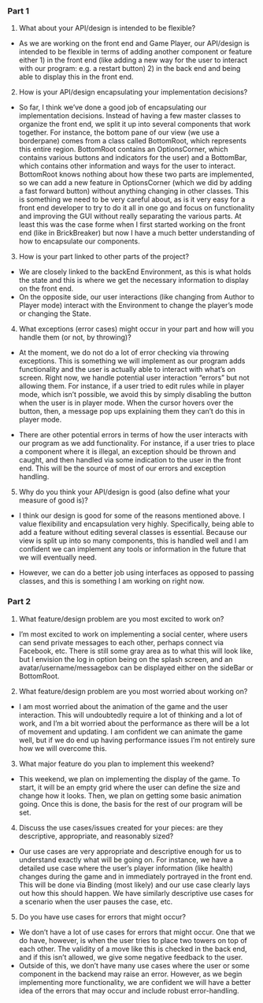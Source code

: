 ### Part 1
1. What about your API/design is intended to be flexible?

* As we are working on the front end and Game Player, our API/design is intended to be flexible in terms of adding another component or feature either 1) in the front end (like adding a new way for the user to interact with our program: e.g. a restart button) 2) in the back end and being able to display this in the front end. 

2. How is your API/design encapsulating your implementation decisions?

* So far, I think we’ve done a good job of encapsulating our implementation decisions. Instead of having a few master classes to organize the front end, we split it up into several components that work together. For instance, the bottom pane of our view (we use a borderpane) comes from a class called BottomRoot, which represents this entire region. BottomRoot contains an OptionsCorner, which contains various buttons and indicators for the user) and a BottomBar, which contains other information and ways for the user to interact. BottomRoot knows nothing about how these two parts are implemented, so we can add a new feature in OptionsCorner (which we did by adding a fast forward button) without anything changing in other classes. 
This is something we need to be very careful about, as is it very easy for a front end developer to try to do it all in one go and focus on functionality and improving the GUI without really separating the various parts. At least this was the case forme when I first started working on the front end (like in BrickBreaker) but now I have a much better understanding of how to encapsulate our components.

3. How is your part linked to other parts of the project?

* We are closely linked to the backEnd Environment, as this is what holds the state and this is where we get the necessary information to display on the front end.
* On the opposite side, our user interactions (like changing from Author to Player mode) interact with the Environment to change the player’s mode or changing the State. 


4. What exceptions (error cases) might occur in your part and how will you handle them (or not, by throwing)?

* At the moment, we do not do a lot of error checking via throwing exceptions. This is something we will implement as our program adds functionality and the user is actually able to interact with what’s on screen. Right now, we handle potential user interaction “errors” but not allowing them. For instance, if a user tried to edit rules while in player mode, which isn’t possible, we avoid this by simply disabling the button when the user is in player mode. When the cursor hovers over the button, then, a message pop ups explaining them they can’t do this in player mode.

* There are other potential errors in terms of how the user interacts with our program as we add functionality. For instance, if a user tries to place a component where it is illegal, an exception should be thrown and caught, and then handled via some indication to the user in the front end. This will be the source of most of our errors and exception handling.

5. Why do you think your API/design is good (also define what your measure of good is)?

* I think our design is good for some of the reasons mentioned above. I value flexibility and encapsulation very highly. Specifically, being able to add a feature without editing several classes is essential. Because our view is split up into so many components, this is handled well and I am confident we can implement any tools or information in the future that we will eventually need.

* However, we can do a better job using interfaces as opposed to passing classes, and this is something I am working on right now.


### Part 2

1. What feature/design problem are you most excited to work on?

* I’m most excited to work on implementing a social center, where users can send private messages to each other, perhaps connect via Facebook, etc. There is still some gray area as to what this will look like, but I envision the log in option being on the splash screen, and an avatar/username/messagebox can be displayed either on the sideBar or BottomRoot.

2. What feature/design problem are you most worried about working on?

* I am most worried about the animation of the game and the user interaction. This will undoubtedly require a lot of thinking and a lot of work, and I’m a bit worried about the performance as there will be a lot of movement and updating. I am confident we can animate the game well, but if we do end up having performance issues I’m not entirely sure how we will overcome this.


3. What major feature do you plan to implement this weekend?

* This weekend, we plan on implementing the display of the game. To start, it will be an empty grid where the user can define the size and change how it looks. Then, we plan on getting some basic animation going. Once this is done, the basis for the rest of our program will be set.

4. Discuss the use cases/issues created for your pieces: are they descriptive, appropriate, and reasonably sized?

* Our use cases are very appropriate and descriptive enough for us to understand exactly what will be going on. For instance, we have a detailed use case where the user’s player information (like health) changes during the game and in immediately portrayed in the front end. This will be done via Binding (most likely) and our use case clearly lays out how this should happen. We have similarly descriptive use cases for a scenario when the user pauses the case, etc.

5. Do you have use cases for errors that might occur?

* We don’t have a lot of use cases for errors that might occur. One that we do have, however, is when the user tries to place two towers on top of each other. The validity of a move like this is checked in the back end, and if this isn’t allowed, we give some negative feedback to the user.
* Outside of this, we don’t have many use cases where the user or some component in the backend may raise an error. However, as we begin implementing more functionality, we are confident we will have a better idea of the errors that may occur and include robust error-handling.
